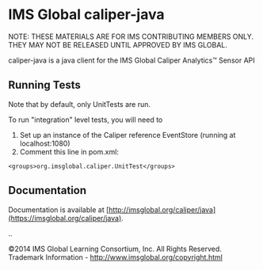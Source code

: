 IMS Global caliper-java
==============
NOTE: THESE MATERIALS ARE FOR IMS CONTRIBUTING MEMBERS ONLY. THEY MAY NOT BE RELEASED UNTIL APPROVED BY IMS GLOBAL. 

caliper-java is a java client for the IMS Global Caliper Analytics™ Sensor API

## Running Tests

Note that by default, only UnitTests are run.

To run "integration" level tests, you will need to

1. Set up an instance of the Caliper reference EventStore (running at localhost:1080)
2. Comment this line in pom.xml:  
```
<groups>org.imsglobal.caliper.UnitTest</groups>
```

## Documentation

Documentation is available at [http://imsglobal.org/caliper/java](https://imsglobal.org/caliper/java).

..

©2014 IMS Global Learning Consortium, Inc. All Rights Reserved.  Trademark Information - http://www.imsglobal.org/copyright.html
